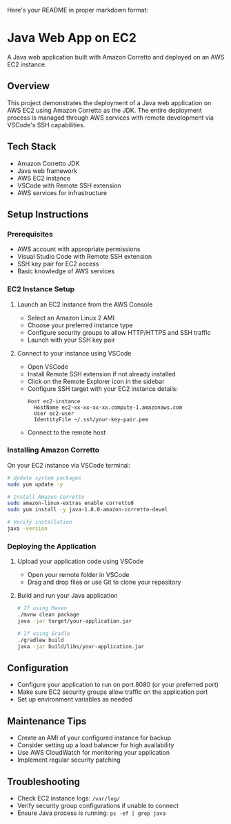Here's your README in proper markdown format:

# Java Web App on EC2

A Java web application built with Amazon Corretto and deployed on an AWS EC2 instance.

## Overview

This project demonstrates the deployment of a Java web application on AWS EC2 using Amazon Corretto as the JDK. The entire deployment process is managed through AWS services with remote development via VSCode's SSH capabilities.

## Tech Stack

- Amazon Corretto JDK
- Java web framework
- AWS EC2 instance
- VSCode with Remote SSH extension
- AWS services for infrastructure

## Setup Instructions

### Prerequisites

- AWS account with appropriate permissions
- Visual Studio Code with Remote SSH extension
- SSH key pair for EC2 access
- Basic knowledge of AWS services

### EC2 Instance Setup

1. Launch an EC2 instance from the AWS Console
   - Select an Amazon Linux 2 AMI
   - Choose your preferred instance type
   - Configure security groups to allow HTTP/HTTPS and SSH traffic
   - Launch with your SSH key pair

2. Connect to your instance using VSCode
   - Open VSCode
   - Install Remote SSH extension if not already installed
   - Click on the Remote Explorer icon in the sidebar
   - Configure SSH target with your EC2 instance details:
     ```
     Host ec2-instance
       HostName ec2-xx-xx-xx-xx.compute-1.amazonaws.com
       User ec2-user
       IdentityFile ~/.ssh/your-key-pair.pem
     ```
   - Connect to the remote host

### Installing Amazon Corretto

On your EC2 instance via VSCode terminal:

```bash
# Update system packages
sudo yum update -y

# Install Amazon Corretto
sudo amazon-linux-extras enable corretto8
sudo yum install -y java-1.8.0-amazon-corretto-devel

# Verify installation
java -version
```

### Deploying the Application

1. Upload your application code using VSCode
   - Open your remote folder in VSCode
   - Drag and drop files or use Git to clone your repository

2. Build and run your Java application
   ```bash
   # If using Maven
   ./mvnw clean package
   java -jar target/your-application.jar

   # If using Gradle
   ./gradlew build
   java -jar build/libs/your-application.jar
   ```

## Configuration

- Configure your application to run on port 8080 (or your preferred port)
- Make sure EC2 security groups allow traffic on the application port
- Set up environment variables as needed

## Maintenance Tips

- Create an AMI of your configured instance for backup
- Consider setting up a load balancer for high availability
- Use AWS CloudWatch for monitoring your application
- Implement regular security patching

## Troubleshooting

- Check EC2 instance logs: `/var/log/`
- Verify security group configurations if unable to connect
- Ensure Java process is running: `ps -ef | grep java`

